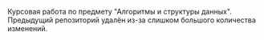 Курсовая работа по предмету "Алгоритмы и структуры данных". Предыдущий репозиторий удалён из-за слишком большого количества изменений.
